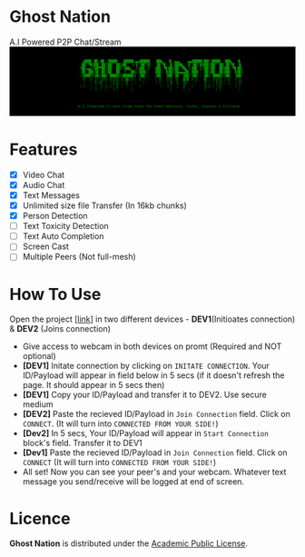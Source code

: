 # Ghost Nation 

A.I Powered P2P Chat/Stream
![alt text](./assets/gn.png)

# Features

- [x] Video Chat
- [x] Audio Chat
- [x] Text Messages
- [x] Unlimited size file Transfer (In 16kb chunks)
- [x] Person Detection
- [ ] Text Toxicity Detection
- [ ] Text Auto Completion
- [ ] Screen Cast
- [ ] Multiple Peers (Not full-mesh)

# How To Use

Open the project [[link](https://rakesh4real.github.io/P2P-V2/)]  in two different devices - **DEV1**(Initioates connection) & **DEV2** (Joins connection)

- Give access to webcam in both devices on promt (Required and NOT optional)
- **[DEV1]** Initate connection by clicking on `INITATE CONNECTION`. Your ID/Payload will appear in field below in 5 secs (if it doesn't refresh the page. It should appear in 5 secs then)
- **[DEV1]** Copy your ID/Payload and transfer it to DEV2. Use secure medium
- **[DEV2]** Paste the recieved ID/Payload in `Join Connection` field. Click on `CONNECT`. (It will turn into `CONNECTED FROM YOUR SIDE!`)
- **[Dev2]** In 5 secs, Your ID/Payload will appear in `Start Connection` block's field. Transfer it to DEV1
- **[Dev1]** Paste the recieved ID/Payload in `Join Connection` field. Click on `CONNECT` (It will turn into `CONNECTED FROM YOUR SIDE!`)
- All set! Now you can see your peer's and your webcam. Whatever text message you send/receive will be logged at end of screen.


# Licence

**Ghost Nation** is distributed under the [Academic Public License](LICENSE.txt).
